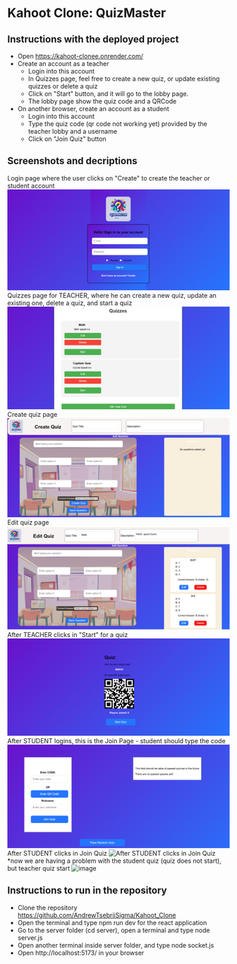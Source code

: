 # Kahoot Clone: QuizMaster

## Instructions with the deployed project
- Open https://kahoot-clonee.onrender.com/
- Create an account as a teacher
  - Login into this account
  - In Quizzes page, feel free to create a new quiz, or update existing quizzes or delete a quiz
  - Click on "Start" button, and it will go to the lobby page.
  - The lobby page show the quiz code and a QRCode
- On another browser, create an account as a student 
  - Login into this account
  - Type the quiz code (qr code not working yet) provided by the teacher lobby and a username
  - Click on "Join Quiz" button

## Screenshots and decriptions
Login page where the user clicks on "Create" to create the teacher or student account
![Login page where the user clicks on "Create" to create the teacher or student account](image.png)
Quizzes page for TEACHER, where he can create a new quiz, update an existing one, delete a quiz, and start a quiz
![Quizzes page for TEACHER, where he can create a new quiz, update an existing one, delete a quiz, and start a quiz](image-1.png)
Create quiz page
![Create quiz page](image-2.png)
Edit quiz page
![Edit quiz page](image-3.png)
After TEACHER clicks in "Start" for a quiz
![After TEACHER clicks in "Start" for a quiz](image-4.png)
After STUDENT logins, this is the Join Page - student should type the code
![After STUDENT logins, this is the Join Page - student should type the code ](image-5.png)
After STUDENT clicks in Join Quiz
![After STUDENT clicks in Join Quiz](https://github.com/user-attachments/assets/2adb1f4f-4a6b-4ddc-b9bf-9f58ed15cf1e)
*now we are having a problem with the student quiz (quiz does not start), but teacher quiz start
![image](https://github.com/user-attachments/assets/780a72af-e9f2-4404-b612-b4e2e3b72f87)



## Instructions to run in the repository
- Clone the repository https://github.com/AndrewTsebriiSigma/Kahoot_Clone
- Open the terminal and type npm run dev for the react application 
- Go to the server folder (cd server), open a terminal and type node server.js
- Open another terminal inside server folder, and type node socket.js
- Open http://localhost:5173/ in your browser
